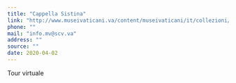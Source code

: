 ```yaml
---
title: "Cappella Sistina"
link: "http://www.museivaticani.va/content/museivaticani/it/collezioni/musei/cappella-sistina/tour-virtuale.html"
phone: ""
mail: "info.mv@scv.va"
address: ""
source: ""
date: 2020-04-02
---
```


Tour virtuale

